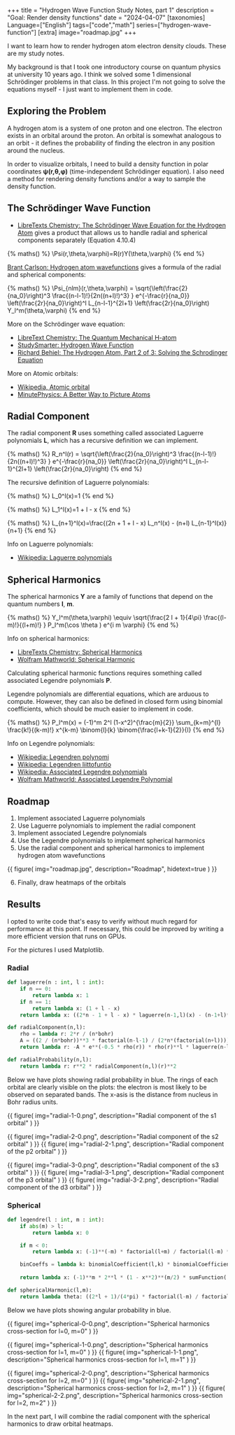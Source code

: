 +++
title = "Hydrogen Wave Function Study Notes, part 1"
description = "Goal: Render density functions"
date = "2024-04-07"
[taxonomies]
Language=["English"]
tags=["code","math"]
series=["hydrogen-wave-function"]
[extra]
image="roadmap.jpg"
+++

I want to learn how to render hydrogen atom electron density clouds.
These are my study notes.

My background is that I took one introductory course on quantum physics at university 10 years ago. I think we solved some 1 dimensional Schrödinger problems in that class. In this project I'm not going to solve the equations myself - I just want to implement them in code.

## Exploring the Problem

A hydrogen atom is a system of one proton and one electron. The electron exists in an orbital around the proton. An orbital is somewhat analogous to an orbit - it defines the probability of finding the electron in any position around the nucleus.

In order to visualize orbitals,
I need to build a density function in polar coordinates **ψ(r,θ,φ)** (time-independent Schrödinger equation).
I also need a method for rendering density functions and/or a way to sample the density function.

## The Schrödinger Wave Function

- [LibreTexts Chemistry: The Schrödinger Wave Equation for the Hydrogen Atom](https://chem.libretexts.org/Courses/University_of_California_Davis/Chem_107B%3A_Physical_Chemistry_for_Life_Scientists/Chapters/4%3A_Quantum_Theory/4.10%3A_The_Schr%C3%B6dinger_Wave_Equation_for_the_Hydrogen_Atom) gives a product that allows us to handle radial and spherical components separately (Equation 4.10.4)

{% maths() %}
\Psi(r,\theta,\varphi)=R(r)Y(\theta,\varphi)
{% end %}

[Brant Carlson: Hydrogen atom wavefunctions](https://www.youtube.com/watch?v=DvRzdCnsiYw) gives a formula of the radial and spherical components:

{% maths() %}
\Psi_{nlm}(r,\theta,\varphi) = 
\sqrt{\left(\frac{2}{na_0}\right)^3 \frac{(n-l-1)!}{2n((n+l)!)^3} } 
e^{-\frac{r}{na_0}} 
\left(\frac{2r}{na_0}\right)^l L_{n-l-1}^{2l+1} 
\left(\frac{2r}{na_0}\right) Y_l^m(\theta,\varphi)
{% end %}

More on the Schrödinger wave equation:

- [LibreText Chemistry: The Quantum Mechanical H-atom](<https://chem.libretexts.org/Bookshelves/Physical_and_Theoretical_Chemistry_Textbook_Maps/Quantum_Chemistry_with_Applications_in_Spectroscopy_(Fleming)/06%3A_The_Hydrogen_Atom/6.02%3A_The_Quantum_Mechanical_H-atom>)
- [StudySmarter: Hydrogen Wave Function](https://www.studysmarter.co.uk/explanations/physics/quantum-physics/hydrogen-wave-function/)
- [Richard Behiel: The Hydrogen Atom, Part 2 of 3: Solving the Schrodinger Equation](https://www.youtube.com/watch?v=acN7E7AUHPk)

More on Atomic orbitals:

- [Wikipedia, Atomic orbital](https://en.m.wikipedia.org/wiki/Atomic_orbital)
- [MinutePhysics: A Better Way to Picture Atoms](https://www.youtube.com/watch?v=W2Xb2GFK2yc)

## Radial Component

The radial component **R** uses something called associated Laguerre polynomials **L**, which has a recursive definition we can implement.

{% maths() %}
R_n^l(r) = 
\sqrt{\left(\frac{2}{na_0}\right)^3 \frac{(n-l-1)!}{2n((n+l)!)^3} } 
e^{-\frac{r}{na_0}} 
\left(\frac{2r}{na_0}\right)^l L_{n-l-1}^{2l+1} 
\left(\frac{2r}{na_0}\right)
{% end %}

The recursive definition of Laguerre polynomials:

{% maths() %}
L_0^l(x)=1
{% end %}

{% maths() %}
L_1^l(x)=1 + l - x
{% end %}

{% maths() %}
L_{n+1}^l(x)=\frac{(2n + 1 + l - x) L_n^l(x) - (n+l) L_{n-1}^l(x)}{n+1}
{% end %}

Info on Laguerre polynomials:

- [Wikipedia: Laguerre polynomials](https://en.wikipedia.org/wiki/Laguerre_polynomials#Generalized_Laguerre_polynomials)

## Spherical Harmonics

The spherical harmonics **Y** are a family of functions that depend on the quantum numbers **l**, **m**.

{% maths() %}
Y_l^m(\theta,\varphi) \equiv \sqrt{\frac{2 l + 1}{4\pi} \frac{(l-m)!}{(l+m)!} } P_l^m(\cos \theta ) e^{i m \varphi}
{% end %}

Info on spherical harmonics:

- [LibreTexts Chemistry: Spherical Harmonics](https://chem.libretexts.org/Bookshelves/Physical_and_Theoretical_Chemistry_Textbook_Maps/Quantum_Chemistry_with_Applications_in_Spectroscopy_(Fleming)/05%3A_The_Rigid_Rotor_and_Rotational_Spectroscopy/5.04%3A_Spherical_Harmonics)
- [Wolfram Mathworld: Spherical Harmonic](https://mathworld.wolfram.com/SphericalHarmonic.html)

Calculating spherical harmonic functions requires something called associated Legendre polynomials **P**.

Legendre polynomials are differential equations, which are arduous to compute. However, they can also be defined in closed form using binomial coefficients, which should be much easier to implement in code.

{% maths() %}
P_l^m(x) = (-1)^m 2^l (1-x^2)^{\frac{m}{2}} \sum_{k=m}^{l} \frac{k!}{(k-m)!} x^{k-m}
\binom{l}{k}
\binom{\frac{l+k-1}{2}}{l}
{% end %}

Info on Legendre polynomials:

- [Wikipedia: Legendren polynomi](https://fi.wikipedia.org/wiki/Legendren_polynomi)
- [Wikipedia: Legendren liittofuntio](https://fi.wikipedia.org/wiki/Legendren_liittofunktio)
- [Wikipedia: Associated Legendre polynomials](https://en.wikipedia.org/wiki/Associated_Legendre_polynomials)
- [Wolfram Mathworld: Associated Legendre Polynomial](https://mathworld.wolfram.com/AssociatedLegendrePolynomial.html)

## Roadmap

1. Implement associated Laguerre polynomials
2. Use Laguerre polynomials to implement the radial component
3. Implement associated Legendre polynomials
4. Use the Legendre polynomials to implement spherical harmonics
5. Use the radial component and spherical harmonics to implement hydrogen atom wavefunctions

{{
        figure(
                img="roadmap.jpg",
                description="Roadmap",
                hidetext=true
        )
}}

6. Finally, draw heatmaps of the orbitals

## Results

I opted to write code that's easy to verify without much regard for performance at this point. If necessary, this could be improved by writing a more efficient version that runs on GPUs.

For the pictures I used Matplotlib.

### Radial

```python
def laguerre(n : int, l : int):
    if n == 0:
        return lambda x: 1
    if n == 1:
        return lambda x: (1 + l - x)
    return lambda x: ((2*n - 1 + l - x) * laguerre(n-1,l)(x) - (n-1+l)*laguerre(n-2,l)(x))/float(n)

def radialComponent(n,l):
    rho = lambda r: 2*r / (n*bohr)
    A = ((2 / (n*bohr))**3 * factorial(n-l-1) / (2*n*(factorial(n+l))))**(1/2)
    return lambda r: -A * e**(-0.5 * rho(r)) * rho(r)**l * laguerre(n-l-1, 2*l + 1)(rho(r))

def radialProbability(n,l):
    return lambda r: r**2 * radialComponent(n,l)(r)**2
```

Below we have plots showing radial probability in blue.
The rings of each orbital are clearly visible on the plots: the electron is most likely to be observed on separated bands. The x-asis is the distance from nucleus in Bohr radius units.

{{
        figure(
                img="radial-1-0.png",
                description="Radial component of the s1 orbital"
        )
}}

{{
        figure(
                img="radial-2-0.png",
                description="Radial component of the s2 orbital"
        )
}}
{{
        figure(
                img="radial-2-1.png",
                description="Radial component of the p2 orbital"
        )
}}

{{
        figure(
                img="radial-3-0.png",
                description="Radial component of the s3 orbital"
        )
}}
{{
        figure(
                img="radial-3-1.png",
                description="Radial component of the p3 orbital"
        )
}}
{{
        figure(
                img="radial-3-2.png",
                description="Radial component of the d3 orbital"
        )
}}

### Spherical

```python
def legendre(l : int, m : int):
    if abs(m) > l:
        return lambda x: 0

    if m < 0:
        return lambda x: (-1)**(-m) * factorial(l+m) / factorial(l-m) * legendre(l,-m)(x)

    binCoeffs = lambda k: binomialCoefficient(l,k) * binomialCoefficient((l+k-1)/2, l)
    
    return lambda x: (-1)**m * 2**l * (1 - x**2)**(m/2) * sumFunction( lambda k: factorial(k)/factorial(k-m) * x**(k-m) * binCoeffs(k), range(m,l+1) )

def sphericalHarmonic(l,m):
    return lambda theta: ((2*l + 1)/(4*pi) * factorial(l-m) / factorial(l+m))**(1/2) * legendre(l,m)(cos(theta))
```

Below we have plots showing angular probability in blue.

{{
        figure(
                img="spherical-0-0.png",
                description="Spherical harmonics cross-section for l=0, m=0"
        )
}}

{{
        figure(
                img="spherical-1-0.png",
                description="Spherical harmonics cross-section for l=1, m=0"
        )
}}
{{
        figure(
                img="spherical-1-1.png",
                description="Spherical harmonics cross-section for l=1, m=1"
        )
}}

{{
        figure(
                img="spherical-2-0.png",
                description="Spherical harmonics cross-section for l=2, m=0"
        )
}}
{{
        figure(
                img="spherical-2-1.png",
                description="Spherical harmonics cross-section for l=2, m=1"
        )
}}
{{
        figure(
                img="spherical-2-2.png",
                description="Spherical harmonics cross-section for l=2, m=2"
        )
}}

In the next part, I will combine the radial component with the spherical harmonics to draw orbital heatmaps.
